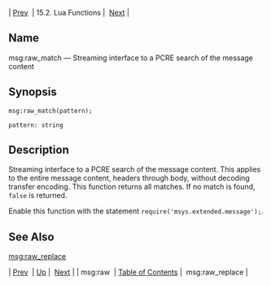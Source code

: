 | [Prev](lua.ref.msg_raw)  | 15.2. Lua Functions |  [Next](lua.ref.msg_raw_replace.php) |

<a name="lua.ref.msg_raw_match"></a>
## Name

msg:raw_match — Streaming interface to a PCRE search of the message content

<a name="idp25582304"></a>
## Synopsis

`msg:raw_match(pattern);`

`pattern: string`<a name="idp25584976"></a>
## Description

Streaming interface to a PCRE search of the message content. This applies to the entire message content, headers through body, without decoding transfer encoding. This function returns all matches. If no match is found, `false` is returned.

Enable this function with the statement `require('msys.extended.message');`.

<a name="idp25588208"></a>
## See Also

[msg:raw_replace](lua.ref.msg_raw_replace "msg:raw_replace")

| [Prev](lua.ref.msg_raw)  | [Up](lua.function.details.php) |  [Next](lua.ref.msg_raw_replace.php) |
| msg:raw  | [Table of Contents](index) |  msg:raw_replace |

